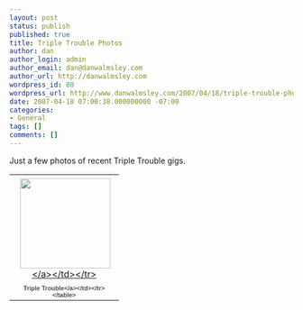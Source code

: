 ```yaml
---
layout: post
status: publish
published: true
title: Triple Trouble Photos
author: dan
author_login: admin
author_email: dan@danwalmsley.com
author_url: http://danwalmsley.com
wordpress_id: 80
wordpress_url: http://www.danwalmsley.com/2007/04/18/triple-trouble-photos/
date: 2007-04-18 07:00:38.000000000 -07:00
categories:
- General
tags: []
comments: []
---
```

Just a few photos of recent Triple Trouble gigs.

<table style="width:194px;"><tr><td align="center" style="height:194px;background:url(http:&#47;&#47;picasaweb.google.com&#47;f&#47;img&#47;transparent_album_background.gif) no-repeat left"><a href="http:&#47;&#47;picasaweb.google.com&#47;goldsounds&#47;TripleTrouble"><img src="http:&#47;&#47;lh5.google.com&#47;image&#47;goldsounds&#47;RiYiBwzoCpE&#47;AAAAAAAAARM&#47;JZVcLPkLTD4&#47;s160-c&#47;TripleTrouble.jpg" width="160" height="160" style="margin:1px 0 0 4px;"><&#47;a><&#47;td><&#47;tr><tr><td style="text-align:center;font-family:arial,sans-serif;font-size:11px"><a href="http:&#47;&#47;picasaweb.google.com&#47;goldsounds&#47;TripleTrouble" style="color:#4D4D4D;font-weight:bold;text-decoration:none;">Triple Trouble<&#47;a><&#47;td><&#47;tr><&#47;table>
